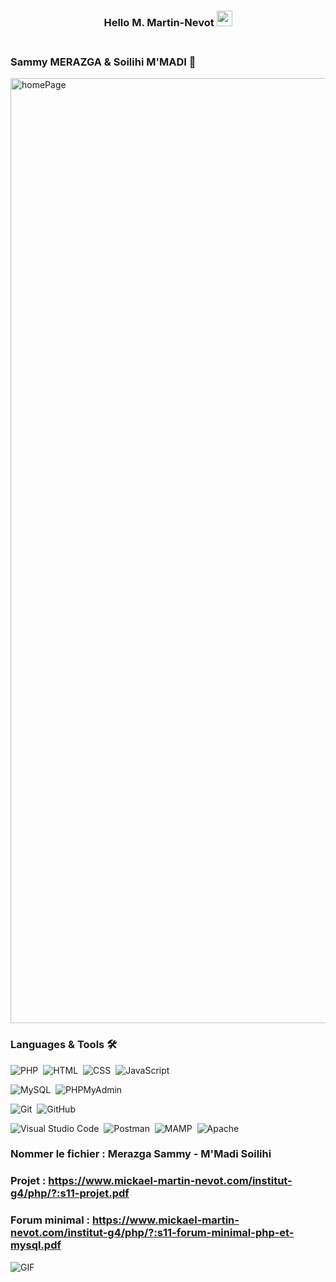 ### <div align="center"> Hello M. Martin-Nevot <img src="https://media.giphy.com/media/hvRJCLFzcasrR4ia7z/giphy.gif" width="25px"> </div> <br/>

### Sammy MERAZGA & Soilihi M'MADI 🤝

<img width="1512" alt="homePage" src="https://user-images.githubusercontent.com/78353572/159131824-e63bf599-a99b-483b-89ff-04699896ab56.png">

### Languages & Tools 🛠

![PHP](https://img.shields.io/badge/-php-05122A?style=flat&logo=php)&nbsp;
![HTML](https://img.shields.io/badge/-html5-05122A?style=flat&logo=html5)&nbsp;
![CSS](https://img.shields.io/badge/-css3-05122A?style=flat&logo=css3)&nbsp;
![JavaScript](https://img.shields.io/badge/-Javascript-05122A?style=flat&logo=javascript)&nbsp;

![MySQL](https://img.shields.io/badge/-MySQL-05122A?style=flat&logo=mysql&logoColor=white)&nbsp;
![PHPMyAdmin](https://img.shields.io/badge/-PHPMyAdmin-05122A?style=flat&logo=phpmyadmin&logoColor=white)&nbsp;

![Git](https://img.shields.io/badge/-Git-05122A?style=flat&logo=git)&nbsp;
![GitHub](https://img.shields.io/badge/-GitHub-05122A?style=flat&logo=github)&nbsp;

![Visual Studio Code](https://img.shields.io/badge/-Visual%20Studio%20Code-05122A?style=flat&logo=visual-studio-code&logoColor=007ACC)&nbsp;
![Postman](https://img.shields.io/badge/-Postman-05122A?style=flat&logo=postman)&nbsp;
![MAMP](https://img.shields.io/badge/-MAMP-05122A?style=flat&logo=mamp)&nbsp;
![Apache](https://img.shields.io/badge/-Apache-05122A?style=flat&logo=apache)&nbsp;

### Nommer le fichier : Merazga Sammy - M'Madi Soilihi

### Projet : https://www.mickael-martin-nevot.com/institut-g4/php/?:s11-projet.pdf

### Forum minimal : https://www.mickael-martin-nevot.com/institut-g4/php/?:s11-forum-minimal-php-et-mysql.pdf

<img align="center" alt="GIF" src="https://i.skyrock.net/7954/5337954/pics/2612608836_1.gif" />

